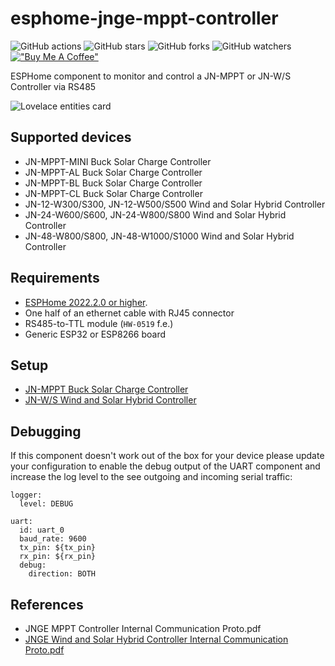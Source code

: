 # esphome-jnge-mppt-controller

![GitHub actions](https://github.com/syssi/esphome-jnge-mppt-controller/actions/workflows/ci.yaml/badge.svg)
![GitHub stars](https://img.shields.io/github/stars/syssi/esphome-jnge-mppt-controller)
![GitHub forks](https://img.shields.io/github/forks/syssi/esphome-jnge-mppt-controller)
![GitHub watchers](https://img.shields.io/github/watchers/syssi/esphome-jnge-mppt-controller)
[!["Buy Me A Coffee"](https://img.shields.io/badge/buy%20me%20a%20coffee-donate-yellow.svg)](https://www.buymeacoffee.com/syssi)

ESPHome component to monitor and control a JN-MPPT or JN-W/S Controller via RS485

![Lovelace entities card](lovelace-entities-card.png "Lovelace entities card")

## Supported devices

* JN-MPPT-MINI Buck Solar Charge Controller
* JN-MPPT-AL Buck Solar Charge Controller
* JN-MPPT-BL Buck Solar Charge Controller
* JN-MPPT-CL Buck Solar Charge Controller
* JN-12-W300/S300, JN-12-W500/S500 Wind and Solar Hybrid Controller
* JN-24-W600/S600, JN-24-W800/S800 Wind and Solar Hybrid Controller
* JN-48-W800/S800, JN-48-W1000/S1000 Wind and Solar Hybrid Controller

## Requirements

* [ESPHome 2022.2.0 or higher](https://github.com/esphome/esphome/releases).
* One half of an ethernet cable with RJ45 connector
* RS485-to-TTL module (`HW-0519` f.e.)
* Generic ESP32 or ESP8266 board

## Setup

* [JN-MPPT Buck Solar Charge Controller](jnge_mppt_controller.md)
* [JN-W/S Wind and Solar Hybrid Controller](jnge_wind_solar_controller.md)

## Debugging

If this component doesn't work out of the box for your device please update your configuration to enable the debug output of the UART component and increase the log level to the see outgoing and incoming serial traffic:

```
logger:
  level: DEBUG

uart:
  id: uart_0
  baud_rate: 9600
  tx_pin: ${tx_pin}
  rx_pin: ${rx_pin}
  debug:
    direction: BOTH
```

## References

* JNGE MPPT Controller Internal Communication Proto.pdf
* [JNGE Wind and Solar Hybrid Controller Internal Communication Proto.pdf](https://github.com/syssi/esphome-jnge-mppt-controller/files/8106839/JNGE.Wind.and.Solar.Hybrid.Controller.Internal.Co.pdf)
